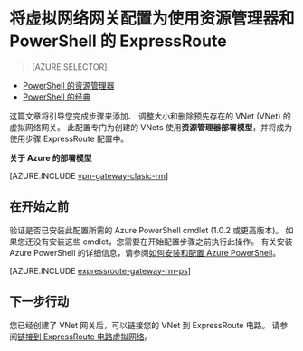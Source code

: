 <properties
   pageTitle="添加到虚拟网络的 VNet 网关使用资源管理器和 PowerShell 的 ExpressRoute |Microsoft Azure"
   description="这篇文章将引导您完成添加到已经创建的资源管理器 VNet 的 ExpressRoute Vnet 网关"
   documentationCenter="na"
   services="expressroute"
   authors="charwen"
   manager="carmonm"
   editor=""
   tags="azure-resource-manager"/>

<tags 
   ms.service="expressroute"
   ms.devlang="na"
   ms.topic="article" 
   ms.tgt_pltfrm="na"
   ms.workload="infrastructure-services" 
   ms.date="10/10/2016"
   ms.author="charwen"/>

# <a name="configure-a-virtual-network-gateway-for-expressroute-using-resource-manager-and-powershell"></a>将虚拟网络网关配置为使用资源管理器和 PowerShell 的 ExpressRoute


> [AZURE.SELECTOR]
- [PowerShell 的资源管理器](expressroute-howto-add-gateway-resource-manager.md)
- [PowerShell 的经典](expressroute-howto-add-gateway-classic.md)


这篇文章将引导您完成步骤来添加、 调整大小和删除预先存在的 VNet (VNet) 的虚拟网络网关。 此配置专门为创建的 VNets 使用**资源管理器部署模型**，并将成为使用步骤 ExpressRoute 配置中。 

**关于 Azure 的部署模型**

[AZURE.INCLUDE [vpn-gateway-clasic-rm](../../includes/vpn-gateway-classic-rm-include.md)] 

## <a name="before-beginning"></a>在开始之前

验证是否已安装此配置所需的 Azure PowerShell cmdlet (1.0.2 或更高版本)。 如果您还没有安装这些 cmdlet，您需要在开始配置步骤之前执行此操作。 有关安装 Azure PowerShell 的详细信息，请参阅[如何安装和配置 Azure PowerShell](../powershell-install-configure.md)。


[AZURE.INCLUDE [expressroute-gateway-rm-ps](../../includes/expressroute-gateway-rm-ps-include.md)]

    
## <a name="next-steps"></a>下一步行动

您已经创建了 VNet 网关后，可以链接您的 VNet 到 ExpressRoute 电路。 请参阅[链接到 ExpressRoute 电路虚拟网络](expressroute-howto-linkvnet-arm.md)。
